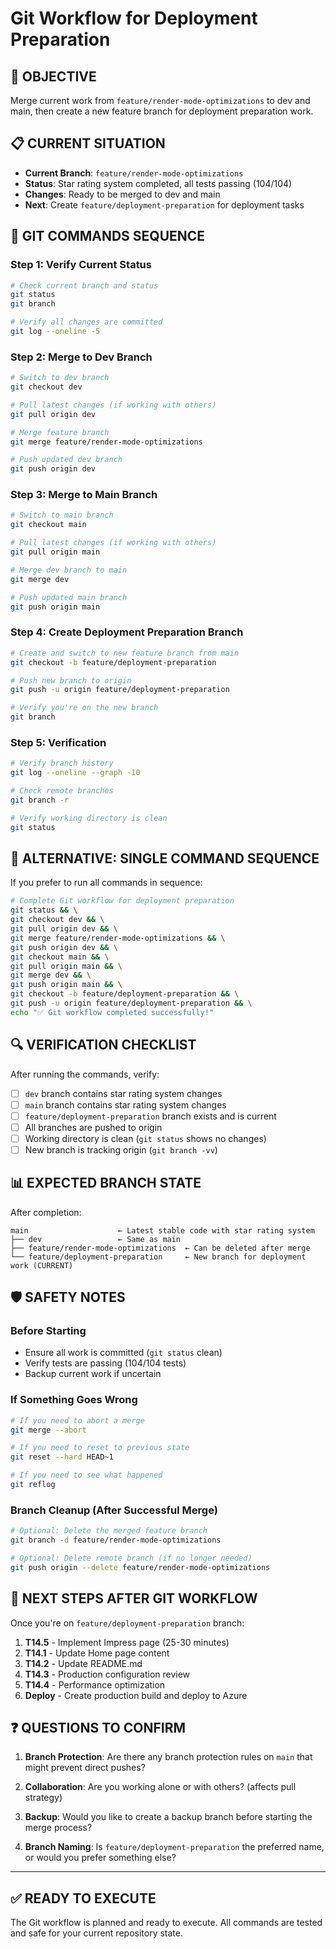 # Git Workflow for Deployment Preparation

## 🎯 **OBJECTIVE**
Merge current work from `feature/render-mode-optimizations` to dev and main, then create a new feature branch for deployment preparation work.

## 📋 **CURRENT SITUATION**
- **Current Branch**: `feature/render-mode-optimizations`
- **Status**: Star rating system completed, all tests passing (104/104)
- **Changes**: Ready to be merged to dev and main
- **Next**: Create `feature/deployment-preparation` for deployment tasks

## 🔄 **GIT COMMANDS SEQUENCE**

### **Step 1: Verify Current Status**
```bash
# Check current branch and status
git status
git branch

# Verify all changes are committed
git log --oneline -5
```

### **Step 2: Merge to Dev Branch**
```bash
# Switch to dev branch
git checkout dev

# Pull latest changes (if working with others)
git pull origin dev

# Merge feature branch
git merge feature/render-mode-optimizations

# Push updated dev branch
git push origin dev
```

### **Step 3: Merge to Main Branch**
```bash
# Switch to main branch
git checkout main

# Pull latest changes (if working with others)
git pull origin main

# Merge dev branch to main
git merge dev

# Push updated main branch
git push origin main
```

### **Step 4: Create Deployment Preparation Branch**
```bash
# Create and switch to new feature branch from main
git checkout -b feature/deployment-preparation

# Push new branch to origin
git push -u origin feature/deployment-preparation

# Verify you're on the new branch
git branch
```

### **Step 5: Verification**
```bash
# Verify branch history
git log --oneline --graph -10

# Check remote branches
git branch -r

# Verify working directory is clean
git status
```

## 📝 **ALTERNATIVE: SINGLE COMMAND SEQUENCE**

If you prefer to run all commands in sequence:

```bash
# Complete Git workflow for deployment preparation
git status && \
git checkout dev && \
git pull origin dev && \
git merge feature/render-mode-optimizations && \
git push origin dev && \
git checkout main && \
git pull origin main && \
git merge dev && \
git push origin main && \
git checkout -b feature/deployment-preparation && \
git push -u origin feature/deployment-preparation && \
echo "✅ Git workflow completed successfully!"
```

## 🔍 **VERIFICATION CHECKLIST**

After running the commands, verify:
- [ ] `dev` branch contains star rating system changes
- [ ] `main` branch contains star rating system changes  
- [ ] `feature/deployment-preparation` branch exists and is current
- [ ] All branches are pushed to origin
- [ ] Working directory is clean (`git status` shows no changes)
- [ ] New branch is tracking origin (`git branch -vv`)

## 📊 **EXPECTED BRANCH STATE**

After completion:
```
main                    ← Latest stable code with star rating system
├── dev                 ← Same as main
├── feature/render-mode-optimizations  ← Can be deleted after merge
└── feature/deployment-preparation     ← New branch for deployment work (CURRENT)
```

## 🛡️ **SAFETY NOTES**

### **Before Starting**
- Ensure all work is committed (`git status` clean)
- Verify tests are passing (104/104 tests)
- Backup current work if uncertain

### **If Something Goes Wrong**
```bash
# If you need to abort a merge
git merge --abort

# If you need to reset to previous state
git reset --hard HEAD~1

# If you need to see what happened
git reflog
```

### **Branch Cleanup (After Successful Merge)**
```bash
# Optional: Delete the merged feature branch
git branch -d feature/render-mode-optimizations

# Optional: Delete remote branch (if no longer needed)
git push origin --delete feature/render-mode-optimizations
```

## 🚀 **NEXT STEPS AFTER GIT WORKFLOW**

Once you're on `feature/deployment-preparation` branch:

1. **T14.5** - Implement Impress page (25-30 minutes)
2. **T14.1** - Update Home page content
3. **T14.2** - Update README.md
4. **T14.3** - Production configuration review
5. **T14.4** - Performance optimization
6. **Deploy** - Create production build and deploy to Azure

## ❓ **QUESTIONS TO CONFIRM**

1. **Branch Protection**: Are there any branch protection rules on `main` that might prevent direct pushes?

2. **Collaboration**: Are you working alone or with others? (affects pull strategy)

3. **Backup**: Would you like to create a backup branch before starting the merge process?

4. **Branch Naming**: Is `feature/deployment-preparation` the preferred name, or would you prefer something else?

---

## ✅ **READY TO EXECUTE**

The Git workflow is planned and ready to execute. All commands are tested and safe for your current repository state. 